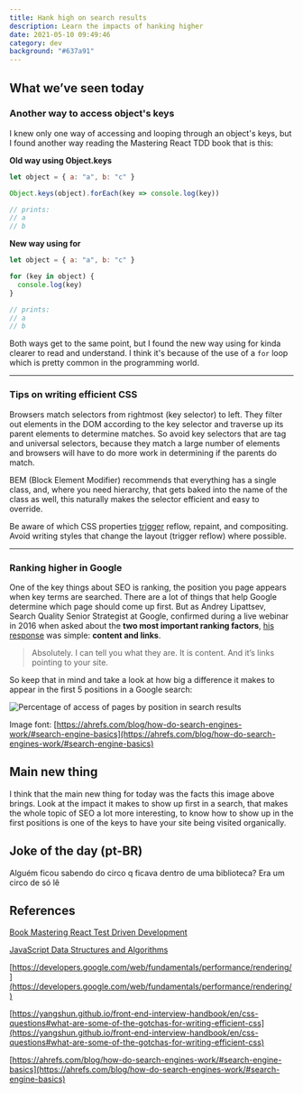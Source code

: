 ```yaml
---
title: Hank high on search results
description: Learn the impacts of hanking higher
date: 2021-05-10 09:49:46
category: dev
background: "#637a91"
---
```


## What we’ve seen today

### Another way to access object's keys

I knew only one way of accessing and looping through an object's keys, but I found another way reading the Mastering React TDD book that is this:

**Old way using Object.keys**

```jsx
let object = { a: "a", b: "c" }

Object.keys(object).forEach(key => console.log(key))

// prints:
// a
// b
```

**New way using for**

```jsx
let object = { a: "a", b: "c" }

for (key in object) {
  console.log(key)
}

// prints:
// a
// b
```

Both ways get to the same point, but I found the new way using for kinda clearer to read and understand. I think it's because of the use of a `for` loop which is pretty common in the programming world.

---

### Tips on writing efficient CSS

Browsers match selectors from rightmost (key selector) to left. They filter out elements in the DOM according to the key selector and traverse up its parent elements to determine matches. So avoid key selectors that are tag and universal selectors, because they match a large number of elements and browsers will have to do more work in determining if the parents do match.

BEM (Block Element Modifier) recommends that everything has a single class, and, where you need hierarchy, that gets baked into the name of the class as well, this naturally makes the selector efficient and easy to override.

Be aware of which CSS properties [trigger](https://csstriggers.com/) reflow, repaint, and compositing. Avoid writing styles that change the layout (trigger reflow) where possible.

---

### Ranking higher in Google

One of the key things about SEO is ranking, the position you page appears when key terms are searched. There are a lot of things that help Google determine which page should come up first. But as Andrey Lipattsev, Search Quality Senior Strategist at Google, confirmed during a live webinar in 2016 when asked about the **two most important ranking factors**, [his response](https://youtu.be/l8VnZCcl9J4?t=1827) was simple: **content and links**.

> Absolutely. I can tell you what they are. It is content. And it’s links pointing to your site.

So keep that in mind and take a look at how big a difference it makes to appear in the first 5 positions in a Google search:

![Percentage of access of pages by position in search results](https://s3.us-west-2.amazonaws.com/secure.notion-static.com/be6e1942-41b8-4f16-b229-1834146b248f/Untitled.png?X-Amz-Algorithm=AWS4-HMAC-SHA256&X-Amz-Credential=AKIAT73L2G45O3KS52Y5%2F20210511%2Fus-west-2%2Fs3%2Faws4_request&X-Amz-Date=20210511T005659Z&X-Amz-Expires=86400&X-Amz-Signature=63baa3a83a1cccc03f6ede672d2801b6e3522c51de32f845e58c36f38035e8ad&X-Amz-SignedHeaders=host&response-content-disposition=filename%20%3D%22Untitled.png%22)

Image font: [https://ahrefs.com/blog/how-do-search-engines-work/#search-engine-basics](https://ahrefs.com/blog/how-do-search-engines-work/#search-engine-basics)

## Main new thing

I think that the main new thing for today was the facts this image above brings. Look at the impact it makes to show up first in a search, that makes the whole topic of SEO a lot more interesting, to know how to show up in the first positions is one of the keys to have your site being visited organically.

## Joke of the day (pt-BR)

Alguém ficou sabendo do circo q ficava dentro de uma biblioteca?
Era um circo de só lê

## References

[Book Mastering React Test Driven Development](https://www.amazon.com.br/dp/B07RJCLX5C/ref=dp-kindle-redirect?_encoding=UTF8&btkr=1)

[JavaScript Data Structures and Algorithms](https://www.amazon.com.br/Learning-JavaScript-Data-Structures-Algorithms-ebook/dp/B077NB5H6Y/ref=asc_df_B077NB5H6Y/?tag=googleshopp00-20&linkCode=df0&hvadid=406675227491&hvpos=&hvnetw=g&hvrand=15620628338670133938&hvpone=&hvptwo=&hvqmt=&hvdev=c&hvdvcmdl=&hvlocint=&hvlocphy=1032044&hvtargid=pla-781917844730&psc=1)

[https://developers.google.com/web/fundamentals/performance/rendering/](https://developers.google.com/web/fundamentals/performance/rendering/)

[https://yangshun.github.io/front-end-interview-handbook/en/css-questions#what-are-some-of-the-gotchas-for-writing-efficient-css](https://yangshun.github.io/front-end-interview-handbook/en/css-questions#what-are-some-of-the-gotchas-for-writing-efficient-css)

[https://ahrefs.com/blog/how-do-search-engines-work/#search-engine-basics](https://ahrefs.com/blog/how-do-search-engines-work/#search-engine-basics)
